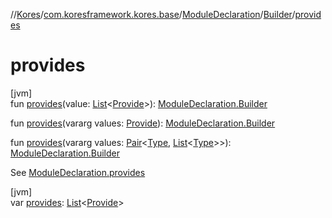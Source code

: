 //[Kores](../../../../index.md)/[com.koresframework.kores.base](../../index.md)/[ModuleDeclaration](../index.md)/[Builder](index.md)/[provides](provides.md)

# provides

[jvm]\
fun [provides](provides.md)(value: [List](https://kotlinlang.org/api/latest/jvm/stdlib/kotlin.collections/-list/index.html)<[Provide](../../-provide/index.md)>): [ModuleDeclaration.Builder](index.md)

fun [provides](provides.md)(vararg values: [Provide](../../-provide/index.md)): [ModuleDeclaration.Builder](index.md)

fun [provides](provides.md)(vararg values: [Pair](https://kotlinlang.org/api/latest/jvm/stdlib/kotlin/-pair/index.html)<[Type](https://docs.oracle.com/javase/8/docs/api/java/lang/reflect/Type.html), [List](https://kotlinlang.org/api/latest/jvm/stdlib/kotlin.collections/-list/index.html)<[Type](https://docs.oracle.com/javase/8/docs/api/java/lang/reflect/Type.html)>>): [ModuleDeclaration.Builder](index.md)

See [ModuleDeclaration.provides](../provides.md)

[jvm]\
var [provides](provides.md): [List](https://kotlinlang.org/api/latest/jvm/stdlib/kotlin.collections/-list/index.html)<[Provide](../../-provide/index.md)>
